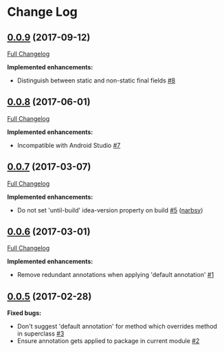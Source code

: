# Change Log

## [0.0.9](https://github.com/stylismo/nullability-annotations-inspection/tree/0.0.9) (2017-09-12)
[Full Changelog](https://github.com/stylismo/nullability-annotations-inspection/compare/0.0.8...0.0.9)

**Implemented enhancements:**

- Distinguish between static and non-static final fields [\#8](https://github.com/stylismo/nullability-annotations-inspection/issues/8)

## [0.0.8](https://github.com/stylismo/nullability-annotations-inspection/tree/0.0.8) (2017-06-01)
[Full Changelog](https://github.com/stylismo/nullability-annotations-inspection/compare/0.0.7...0.0.8)

**Implemented enhancements:**

- Incompatible with Android Studio [\#7](https://github.com/stylismo/nullability-annotations-inspection/issues/7)

## [0.0.7](https://github.com/stylismo/nullability-annotations-inspection/tree/0.0.7) (2017-03-07)
[Full Changelog](https://github.com/stylismo/nullability-annotations-inspection/compare/0.0.6...0.0.7)

**Implemented enhancements:**

- Do not set 'until-build' idea-version property on build [\#5](https://github.com/stylismo/nullability-annotations-inspection/pull/5) ([narbsy](https://github.com/narbsy))

## [0.0.6](https://github.com/stylismo/nullability-annotations-inspection/tree/0.0.6) (2017-03-01)
[Full Changelog](https://github.com/stylismo/nullability-annotations-inspection/compare/0.0.5...0.0.6)

**Implemented enhancements:**

- Remove redundant annotations when applying 'default annotation' [\#1](https://github.com/stylismo/nullability-annotations-inspection/issues/1)

## [0.0.5](https://github.com/stylismo/nullability-annotations-inspection/tree/0.0.5) (2017-02-28)
**Fixed bugs:**

- Don't suggest 'default annotation' for method which overrides method in superclass [\#3](https://github.com/stylismo/nullability-annotations-inspection/issues/3)
- Ensure annotation gets applied to package in current module [\#2](https://github.com/stylismo/nullability-annotations-inspection/issues/2)